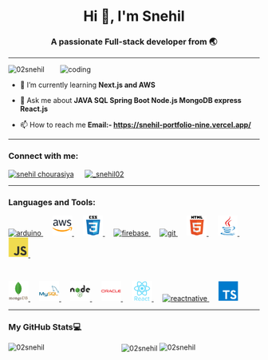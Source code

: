 
<h1 align="center">Hi 👋, I'm Snehil</h1>
<h3 align="center">A passionate Full-stack developer from 🌏</h3>

<hr>

<img align="right" alt="coding" width="400px" src="https://i.pinimg.com/originals/81/17/8b/81178b47a8598f0c81c4799f2cdd4057.gif"/>


<p align="left"> <img src="https://komarev.com/ghpvc/?username=02snehil&label=Profile%20views&color=0e75b6&style=flat" alt="02snehil" /> </p>

- 🌱 I’m currently learning **Next.js and AWS**

- 💬 Ask me about **JAVA SQL Spring Boot Node.js MongoDB express React.js**

- 📫 How to reach me **Email:- https://snehil-portfolio-nine.vercel.app/**

<hr>
<h3 align="left">Connect with me:</h3>
<p align="left">
<a href="https://linkedin.com/in/snehil chourasiya" target="blank"><img align="center" src="https://raw.githubusercontent.com/rahuldkjain/github-profile-readme-generator/master/src/images/icons/Social/linked-in-alt.svg" alt="snehil chourasiya" height="30" width="40" /></a>  &emsp;  
<a href="https://instagram.com/_snehil02" target="blank"><img align="center" src="https://raw.githubusercontent.com/rahuldkjain/github-profile-readme-generator/master/src/images/icons/Social/instagram.svg" alt="_snehil02" height="30" width="40" /></a>
</p>

<hr>
<h3 align="left">Languages and Tools:</h3>
<p align="left"> 
  <span>
    <a href="https://www.arduino.cc/" target="_blank" rel="noreferrer"> 
      <img src="https://cdn.worldvectorlogo.com/logos/arduino-1.svg" alt="arduino" width="40" height="40"/> 
    </a> 
  </span> &emsp; 
  <span> 
    <a href="https://aws.amazon.com" target="_blank" rel="noreferrer"> 
      <img src="https://raw.githubusercontent.com/devicons/devicon/master/icons/amazonwebservices/amazonwebservices-original-wordmark.svg" alt="aws" width="40" height="40"/> 
    </a> 
  </span> &emsp; 
  <span> 
    <a href="https://www.w3schools.com/css/" target="_blank" rel="noreferrer"> 
      <img src="https://raw.githubusercontent.com/devicons/devicon/master/icons/css3/css3-original-wordmark.svg" alt="css3" width="40" height="40"/> 
    </a> 
  </span> &emsp; 
  <span> 
    <a href="https://firebase.google.com/" target="_blank" rel="noreferrer"> 
      <img src="https://www.vectorlogo.zone/logos/firebase/firebase-icon.svg" alt="firebase" width="40" height="40"/> 
    </a>
  </span> &emsp; 
  <span>
    <a href="https://git-scm.com/" target="_blank" rel="noreferrer"> 
      <img src="https://www.vectorlogo.zone/logos/git-scm/git-scm-icon.svg" alt="git" width="40" height="40"/> 
    </a> </span> &emsp;
  <span> 
    <a href="https://www.w3.org/html/" target="_blank" rel="noreferrer"> 
      <img src="https://raw.githubusercontent.com/devicons/devicon/master/icons/html5/html5-original-wordmark.svg" alt="html5" width="40" height="40"/> 
    </a> </span> &emsp; 
  <span> 
    <a href="https://www.java.com" target="_blank" rel="noreferrer"> 
      <img src="https://raw.githubusercontent.com/devicons/devicon/master/icons/java/java-original.svg" alt="java" width="40" height="40"/> 
    </a> </span> &emsp; 
  <span> 
    <a href="https://developer.mozilla.org/en-US/docs/Web/JavaScript" target="_blank" rel="noreferrer"> 
      <img src="https://raw.githubusercontent.com/devicons/devicon/master/icons/javascript/javascript-original.svg" alt="javascript" width="40" height="40"/> 
    </a> 
  </span> &emsp;  
</p> <br />
<p>  
  <span> 
    <a href="https://www.mongodb.com/" target="_blank" rel="noreferrer"> 
      <img src="https://raw.githubusercontent.com/devicons/devicon/master/icons/mongodb/mongodb-original-wordmark.svg" alt="mongodb" width="40" height="40"/> 
    </a> 
  </span> &emsp; 
  <span>
    <a href="https://www.mysql.com/" target="_blank" rel="noreferrer"> 
      <img src="https://raw.githubusercontent.com/devicons/devicon/master/icons/mysql/mysql-original-wordmark.svg" alt="mysql" width="40" height="40"/> 
    </a> 
  </span> &emsp; 
  <span>
    <a href="https://nodejs.org" target="_blank" rel="noreferrer"> 
      <img src="https://raw.githubusercontent.com/devicons/devicon/master/icons/nodejs/nodejs-original-wordmark.svg" alt="nodejs" width="40" height="40"/> 
    </a> 
  </span> &emsp;
  <span> 
    <a href="https://www.oracle.com/" target="_blank" rel="noreferrer"> 
      <img src="https://raw.githubusercontent.com/devicons/devicon/master/icons/oracle/oracle-original.svg" alt="oracle" width="40" height="40"/> 
    </a> 
  </span> &emsp; 
  <span>
    <a href="https://reactjs.org/" target="_blank" rel="noreferrer"> 
      <img src="https://raw.githubusercontent.com/devicons/devicon/master/icons/react/react-original-wordmark.svg" alt="react" width="40" height="40"/> 
    </a> 
  </span> &emsp;
  <span>
    <a href="https://reactnative.dev/" target="_blank" rel="noreferrer"> 
      <img src="https://reactnative.dev/img/header_logo.svg" alt="reactnative" width="40" height="40"/> 
    </a> 
  </span> &emsp;
  <span>
    <a href="https://www.typescriptlang.org/" target="_blank" rel="noreferrer"> 
      <img src="https://raw.githubusercontent.com/devicons/devicon/master/icons/typescript/typescript-original.svg" alt="typescript" width="40" height="40"/> 
    </a>
  </span>
</p>


<hr>
<h3>My GitHub Stats💻</h3>
<p margin="auto">

<img align="center" width="43%" src="https://github-readme-stats.vercel.app/api?username=02snehil&show_icons=true&locale=en" alt="02snehil" />

<img align="left" width="45%" src="https://github-readme-streak-stats.herokuapp.com/?user=02snehil&" alt="02snehil" />

<img align-items="left" width="45%" src="https://github-readme-stats.vercel.app/api/top-langs?username=02snehil&show_icons=true&locale=en&layout=compact" alt="02snehil" />

</p>

